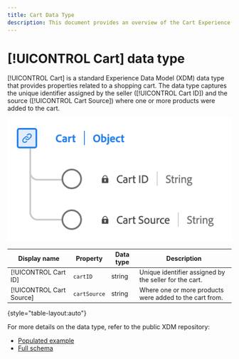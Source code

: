 ```yaml
---
title: Cart Data Type
description: This document provides an overview of the Cart Experience Data Model (XDM) data type.
---
```

# [!UICONTROL Cart] data type

[!UICONTROL Cart] is a standard Experience Data Model (XDM) data type that provides properties related to a shopping cart. The data type captures the unique identifier assigned by the seller ([!UICONTROL Cart ID]) and the source ([!UICONTROL Cart Source]) where one or more products were added to the cart. 

![A diagram of the [!UICONTROL Cart] data type.](../images/data-types/cart.png)

| Display name   | Property          | Data type | Description                                                |
|----------------|-------------------|-----------|------------------------------------------------------------|
| [!UICONTROL Cart ID]        | `cartID`        | string    | Unique identifier assigned by the seller for the cart.      |
| [!UICONTROL Cart Source]    | `cartSource`    | string    | Where one or more products were added to the cart from.     |

{style="table-layout:auto"}

For more details on the data type, refer to the public XDM repository:

* [Populated example](https://github.com/adobe/xdm/blob/master/components/datatypes/cart.example.1.json)
* [Full schema](https://github.com/adobe/xdm/blob/master/components/datatypes/cart.schema.json)
